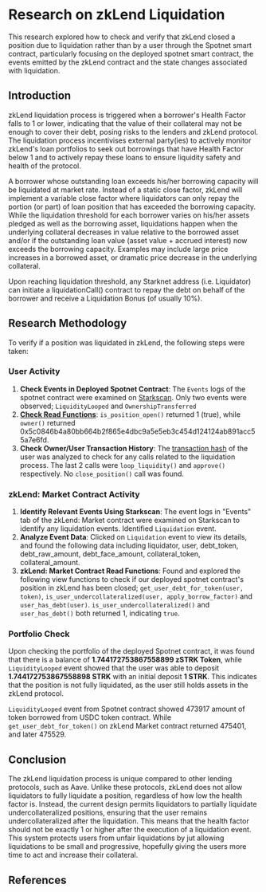 # Research on zkLend Liquidation

This research explored how to check and verify that zkLend closed a position due to liquidation rather than by a user through the Spotnet smart contract, particularly focusing on the deployed spotnet smart contract, the events emitted by the zkLend contract and the state changes associated with liquidation.

## Introduction

zkLend liquidation process is triggered when a borrower's Health Factor falls to 1 or lower, indicating that
the value of their collateral may not be enough to cover their debt, posing risks to the lenders and zkLend
protocol. The liquidation process incentivises external party(ies) to actively monitor zkLend's loan
portfolios to seek out borrowings that have Health Factor below 1 and to actively repay these loans to
ensure liquidity safety and health of the protocol. 

A borrower whose outstanding loan exceeds his/her borrowing capacity will be liquidated at market rate.
Instead of a static close factor, zkLend will implement a variable close factor where liquidators can only
repay the portion (or part) of loan position that has exceeded the borrowing capacity. While the liquidation
threshold for each borrower varies on his/her assets pledged as well as the borrowing asset, liquidations
happen when the underlying collateral decreases in value relative to the borrowed asset and/or if the
outstanding loan value (asset value + accrued interest) now exceeds the borrowing capacity. Examples
may include large price increases in a borrowed asset, or dramatic price decrease in the underlying
collateral.

Upon reaching liquidation threshold, any Starknet address (i.e. Liquidator) can initiate a liquidationCall()
contract to repay the debt on behalf of the borrower and receive a Liquidation Bonus (of usually 10%). 

## Research Methodology

To verify if a position was liquidated in zkLend, the following steps were taken:

### User Activity
1. **Check Events in Deployed Spotnet Contract**: The `Events` logs of the spotnet contract were examined on [Starkscan](https://starkscan.co/contract/0x05685d6b0b493c7c939d65c175305b893870cacad780842c79a611ad9122815f#events). Only two events were observed; `LiquidityLooped` and `OwnershipTransferred`
2. **[Check Read Functions](https://starkscan.co/contract/0x05685d6b0b493c7c939d65c175305b893870cacad780842c79a611ad9122815f#read-write-contract-sub-read)**: `is_position_open()` returned 1 (true), while `owner()` returned 0x5c0846b4a80bb664b2f865e4dbc9a5e5eb3c454d124124ab891acc55a7e6fd.
3. **Check Owner/User Transaction History**: The [transaction hash](https://voyager.online/tx/0x6e916a00518bc6ed69f397188e749d48cf6b33e92057970c3c2d1a312500047#internalCalls) of the user was analyzed to check for any calls related to the liquidation process. The last 2 calls were `loop_liquidity()` and `approve()` respectively. No `close_position()` call was found.

### zkLend: Market Contract Activity
1. **Identify Relevant Events Using Starkscan**: The event logs in "Events" tab of the zkLend: Market contract were examined on Starkscan to identify any liquidation events. Identified `Liquidation` event.
2. **Analyze Event Data**: Clicked on `Liquidation` event to view its details, and found the following data including liquidator, user, debt_token, debt_raw_amount, debt_face_amount, collateral_token, collateral_amount.
3. **zkLend: Market Contract Read Functions**: Found and explored the following view functions to check if our deployed spotnet contract's position in zkLend has been closed; `get_user_debt_for_token(user, token)`, `is_user_undercollateralized(user, apply_borrow_factor)` and `user_has_debt(user)`. `is_user_undercollateralized()` and `user_has_debt()` both returned 1, indicating `true`.

### Portfolio Check

Upon checking the portfolio of the deployed Spotnet contract, it was found that there is a balance of **1.744172753867558899 zSTRK Token**, while `LiquidityLooped` event showed that the user was able to deposit **1.744172753867558898 STRK** with an initial deposit **1 STRK**. This indicates that the position is not fully liquidated, as the user still holds assets in the zkLend protocol.

`LiquidityLooped` event from Spotnet contract showed 473917 amount of token borrowed from USDC token contract. While `get_user_debt_for_token()` on zkLend Market contract returned 475401, and later 475529.


## Conclusion

The zkLend liquidation process is unique compared to other lending protocols, such as Aave. Unlike these protocols, zkLend does not allow liquidators to fully liquidate a position, regardless of how low the health factor is. Instead, the current design permits liquidators to partially liquidate undercollateralized positions, ensuring that the user remains undercollateralized after the liquidation. This means that the health factor should not be exactly 1 or higher after the execution of a liquidation event. This system protects users from unfair liquidations by jut allowing liquidations to be small and progressive, hopefully giving the users more time to act and increase their collateral.



## References
